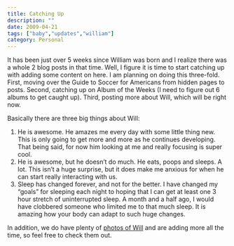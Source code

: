 ```yaml
---
title: Catching Up
description: ""
date: 2009-04-21
tags: ["baby","updates","william"]
category: Personal
---
```



It has been just over 5 weeks since William was born and I realize there was a whole 2 blog posts in that time. Well, I figure it is time to start catching up with adding some content on here. I am planning on doing this three-fold. First, moving over the Guide to Soccer for Americans from hidden pages to posts. Second, catching up on Album of the Weeks (I need to figure out 6 albums to get caught up). Third, posting more about Will, which will be right now.

Basically there are three big things about Will:

<ol>

<li>He is awesome. He amazes me every day with some little thing new. This is only going to get more and more as he continues developing. That being said, for now him looking at me and really focusing is super cool.</li>

<li>He is awesome, but he doesn’t do much. He eats, poops and sleeps. A lot. This isn’t a huge surprise, but it does make me anxious for when he can start really interacting with us.</li>

<li>Sleep has changed forever, and not for the better. I have changed my “goals” for sleeping each night to hoping that I can get at least one 3 hour stretch of uninterrupted sleep. A month and a half ago, I would have clobbered someone who limited me to that much sleep. It is amazing how your body can adapt to such huge changes.</li>

</ol>

In addition, we do have plenty of <a href="https://web.archive.org/web/20131211102330/http://www.flickr.com/photos/mizidymizark/tags/william/">photos of Will</a> and are adding more all the time, so feel free to check them out.
